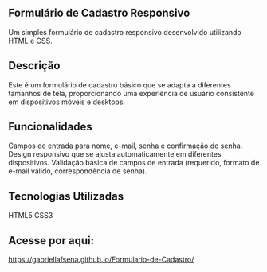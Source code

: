 ## Formulário de Cadastro Responsivo
Um simples formulário de cadastro responsivo desenvolvido utilizando HTML e CSS.

## Descrição
Este é um formulário de cadastro básico que se adapta a diferentes tamanhos de tela, proporcionando uma experiência de usuário consistente em dispositivos móveis e desktops.

## Funcionalidades
Campos de entrada para nome, e-mail, senha e confirmação de senha.
Design responsivo que se ajusta automaticamente em diferentes dispositivos.
Validação básica de campos de entrada (requerido, formato de e-mail válido, correspondência de senha).
## Tecnologias Utilizadas
HTML5
CSS3
 ## Acesse por aqui:
 https://gabriellafsena.github.io/Formulario-de-Cadastro/
